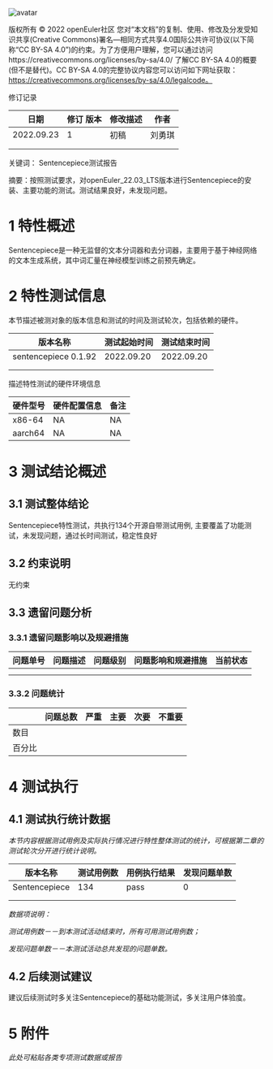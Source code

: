 ![avatar](../images/openEuler.png)


版权所有 © 2022  openEuler社区
 您对“本文档”的复制、使用、修改及分发受知识共享(Creative Commons)署名—相同方式共享4.0国际公共许可协议(以下简称“CC BY-SA 4.0”)的约束。为了方便用户理解，您可以通过访问https://creativecommons.org/licenses/by-sa/4.0/ 了解CC BY-SA 4.0的概要 (但不是替代)。CC BY-SA 4.0的完整协议内容您可以访问如下网址获取：https://creativecommons.org/licenses/by-sa/4.0/legalcode。

修订记录

| 日期 | 修订   版本 | 修改描述 | 作者 |
| ---- | ----------- | -------- | ---- |
| 2022.09.23     | 1            | 初稿         | 刘勇琪     |
|      |             |          |      |
|      |             |          |      |

 关键词： Sentencepiece测试报告

 

摘要：按照测试要求，对openEuler_22.03_LTS版本进行Sentencepiece的安装、主要功能的测试。测试结果良好，未发现问题。

 

# 1     特性概述

Sentencepiece是一种无监督的文本分词器和去分词器，主要用于基于神经网络的文本生成系统，其中词汇量在神经模型训练之前预先确定。

# 2     特性测试信息

本节描述被测对象的版本信息和测试的时间及测试轮次，包括依赖的硬件。

| 版本名称 | 测试起始时间 | 测试结束时间 |
| -------- | ------------ | ------------ |
| sentencepiece 0.1.92        | 2022.09.20           | 2022.09.20             |
|          |              |              |
|          |              |              |

描述特性测试的硬件环境信息

| 硬件型号 | 硬件配置信息 | 备注 |
| -------- | ------------ | ---- |
| x86-64         | NA             | NA     |
| aarch64         | NA             | NA     |

# 3     测试结论概述

## 3.1   测试整体结论

Sentencepiece特性测试，共执行134个开源自带测试用例, 主要覆盖了功能测试，未发现问题，通过长时间测试，稳定性良好

## 3.2   约束说明

无约束

## 3.3   遗留问题分析

### 3.3.1 遗留问题影响以及规避措施

| 问题单号 | 问题描述 | 问题级别 | 问题影响和规避措施 | 当前状态 |
| -------- | -------- | -------- | ------------------ | -------- |
|          |          |          |                    |          |
|          |          |          |                    |          |

### 3.3.2 问题统计

|        | 问题总数 | 严重 | 主要 | 次要 | 不重要 |
| ------ | -------- | ---- | ---- | ---- | ------ |
| 数目   |          |      |      |      |        |
| 百分比 |          |      |      |      |        |

# 4     测试执行

## 4.1   测试执行统计数据

*本节内容根据测试用例及实际执行情况进行特性整体测试的统计，可根据第二章的测试轮次分开进行统计说明。*

| 版本名称 | 测试用例数 | 用例执行结果 | 发现问题单数 |
| -------- | ---------- | ------------ | ------------ |
| Sentencepiece         | 134      | pass        | 0             |
|          |            |              |              |
|          |            |              |              |

*数据项说明：*

*测试用例数－－到本测试活动结束时，所有可用测试用例数；*

*发现问题单数－－本测试活动总共发现的问题单数。*

## 4.2   后续测试建议

建议后续测试时多关注Sentencepiece的基础功能测试，多关注用户体验度。

# 5     附件

*此处可粘贴各类专项测试数据或报告*

 



 

 
